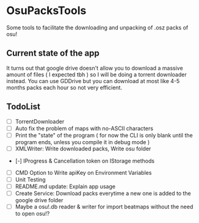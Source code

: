 # OsuPacksTools
Some tools to facilitate the downloading and unpacking of .osz packs of osu!

## Current state of the app
It turns out that google drive doesn't allow you to download a massive amount of files ( I expected tbh ) so I will be doing a torrent downloader instead.
You can use GDDrive but you can download at most like 4-5 months packs each hour so not very efficient.

## TodoList
- [ ] TorrentDownloader<br />
- [ ] Auto fix the problem of maps with no-ASCII characters<br />
- [ ] Print the "state" of the program ( for now the CLI is only blank until the program ends, unless you compile it in debug mode )<br />
- [ ] XMLWriter: Write downloaded packs, Write osu folder<br />
- [-] IProgress & Cancellation token on IStorage methods <br />
- [ ] CMD Option to Write apiKey on Environment Variables<br />
- [ ] Unit Testing<br />
- [ ] README.md update: Explain app usage<br />
- [ ] Create Service: Download packs everytime a new one is added to the google drive folder<br />
- [ ] Maybe a osu!.db reader & writer for import beatmaps without the need to open osu!?<br />